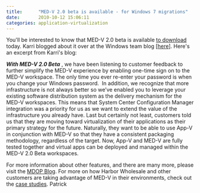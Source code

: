 ```yaml
---
title:      "MED-V 2.0 beta is available - for Windows 7 migrations"
date:       2010-10-12 15:06:11
categories: application-virtualization
---
```

You'll be interested to know that MED-V 2.0 beta is available [to download](https://connect.microsoft.com/medv/Survey/NominationSurvey.aspx?SurveyID=11699&ProgramID=6452) today. Karri blogged about it over at the Windows team blog [[here](http://windowsteamblog.com/windows/b/business/archive/2010/10/12/how-med-v-helps-your-migration-to-windows-7.aspx)]. Here's an excerpt from Karri's blog: 

**_With MED-V 2.0 Beta_** , we have been listening to customer feedback to further simplify the MED-V experience by enabling one-time sign on to the MED-V workspace. The only time you ever re-enter your password is when you change your Windows password.  In addition, we recognize that more infrastructure is not always better so we’ve enabled you to leverage your existing software distribution system as the delivery mechanism for the MED-V workspaces. This means that System Center Configuration Manager integration was a priority for us as we want to extend the value of the infrastructure you already have. Last but certainly not least, customers told us that they are moving toward virtualization of their applications as their primary strategy for the future. Naturally, they want to be able to use App-V in conjunction with MED-V so that they have a consistent packaging methodology, regardless of the target. Now, App-V and MED-V are fully tested together and virtual apps can be deployed and managed within the MED-V 2.0 Beta workspaces.

For more information about other features, and there are many more, please visit the [MDOP Blog](http://blogs.technet.com/b/mdop/default.aspx?wa=wsignin1.0). For more on how Harbor Wholesale and other customers are taking advantage of MED-V in their environments, check out the [case studies](http://www.microsoft.com/casestudies/Case_Study_Search_Results.aspx?Type=1&ProTaxID=11574,11575&LangID=46). Patrick
